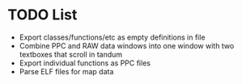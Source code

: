 # TODO List
 - Export classes/functions/etc as empty definitions in file
 - Combine PPC and RAW data windows into one window with two textboxes that scroll in tandum
 - Export individual functions as PPC files
 - Parse ELF files for map data